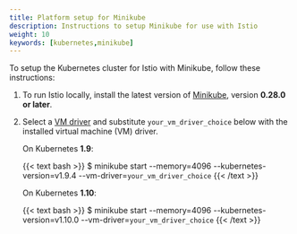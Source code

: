 ```yaml
---
title: Platform setup for Minikube
description: Instructions to setup Minikube for use with Istio
weight: 10
keywords: [kubernetes,minikube]
---
```


To setup the Kubernetes cluster for Istio with Minikube, follow these instructions:

1. To run Istio locally, install the latest version of
   [Minikube](https://kubernetes.io/docs/setup/minikube/), version **0.28.0 or
   later**.

1. Select a
   [VM driver](https://kubernetes.io/docs/setup/minikube/#quickstart)
   and substitute `your_vm_driver_choice` below with the installed virtual
   machine (VM) driver.

    On Kubernetes **1.9**:

    {{< text bash >}}
    $ minikube start --memory=4096 --kubernetes-version=v1.9.4 --vm-driver=`your_vm_driver_choice`
    {{< /text >}}

    On Kubernetes **1.10**:

    {{< text bash >}}
    $ minikube start --memory=4096 --kubernetes-version=v1.10.0 --vm-driver=`your_vm_driver_choice`
    {{< /text >}}
